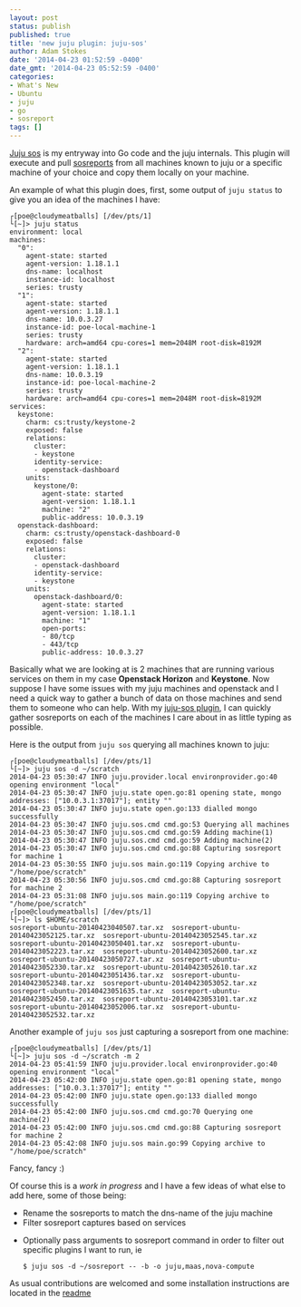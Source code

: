 ```yaml
---
layout: post
status: publish
published: true
title: 'new juju plugin: juju-sos'
author: Adam Stokes
date: '2014-04-23 01:52:59 -0400'
date_gmt: '2014-04-23 05:52:59 -0400'
categories:
- What's New
- Ubuntu
- juju
- go
- sosreport
tags: []
---
```

<p><a href="https://github.com/battlemidget/juju-sos">Juju sos</a> is my entryway into Go code and the juju internals. This plugin will execute and pull <a href="https://github.com/sosreport/sos">sosreports</a> from all machines known to juju or a specific machine of your choice and copy them locally on your machine.</p>
<p>An example of what this plugin does, first, some output of <code>juju status</code> to give you an idea of the machines I have:</p>
<pre><code>┌[poe@cloudymeatballs] [/dev/pts/1] 
└[~]&gt; juju status
environment: local
machines:
  "0":
    agent-state: started
    agent-version: 1.18.1.1
    dns-name: localhost
    instance-id: localhost
    series: trusty
  "1":
    agent-state: started
    agent-version: 1.18.1.1
    dns-name: 10.0.3.27
    instance-id: poe-local-machine-1
    series: trusty
    hardware: arch=amd64 cpu-cores=1 mem=2048M root-disk=8192M
  "2":
    agent-state: started
    agent-version: 1.18.1.1
    dns-name: 10.0.3.19
    instance-id: poe-local-machine-2
    series: trusty
    hardware: arch=amd64 cpu-cores=1 mem=2048M root-disk=8192M
services:
  keystone:
    charm: cs:trusty/keystone-2
    exposed: false
    relations:
      cluster:
      - keystone
      identity-service:
      - openstack-dashboard
    units:
      keystone/0:
        agent-state: started
        agent-version: 1.18.1.1
        machine: "2"
        public-address: 10.0.3.19
  openstack-dashboard:
    charm: cs:trusty/openstack-dashboard-0
    exposed: false
    relations:
      cluster:
      - openstack-dashboard
      identity-service:
      - keystone
    units:
      openstack-dashboard/0:
        agent-state: started
        agent-version: 1.18.1.1
        machine: "1"
        open-ports:
        - 80/tcp
        - 443/tcp
        public-address: 10.0.3.27
</code></pre>
<p>Basically what we are looking at is 2 machines that are running various services on them in my case <strong>Openstack Horizon</strong> and <strong>Keystone</strong>. Now suppose I have some issues with my juju machines and openstack and I need a quick way to gather a bunch of data on those machines and send them to someone who can help. With my <a href="https://github.com/battlemidget/juju-sos">juju-sos plugin</a>, I can quickly gather sosreports on each of the machines I care about in as little typing as possible.</p>
<p>Here is the output from <code>juju sos</code> querying all machines known to juju:</p>
<pre><code>┌[poe@cloudymeatballs] [/dev/pts/1] 
└[~]&gt; juju sos -d ~/scratch
2014-04-23 05:30:47 INFO juju.provider.local environprovider.go:40 opening environment "local"
2014-04-23 05:30:47 INFO juju.state open.go:81 opening state, mongo addresses: ["10.0.3.1:37017"]; entity ""
2014-04-23 05:30:47 INFO juju.state open.go:133 dialled mongo successfully
2014-04-23 05:30:47 INFO juju.sos.cmd cmd.go:53 Querying all machines
2014-04-23 05:30:47 INFO juju.sos.cmd cmd.go:59 Adding machine(1)
2014-04-23 05:30:47 INFO juju.sos.cmd cmd.go:59 Adding machine(2)
2014-04-23 05:30:47 INFO juju.sos.cmd cmd.go:88 Capturing sosreport for machine 1
2014-04-23 05:30:55 INFO juju.sos main.go:119 Copying archive to "/home/poe/scratch"
2014-04-23 05:30:56 INFO juju.sos.cmd cmd.go:88 Capturing sosreport for machine 2
2014-04-23 05:31:08 INFO juju.sos main.go:119 Copying archive to "/home/poe/scratch"
┌[poe@cloudymeatballs] [/dev/pts/1] 
└[~]&gt; ls $HOME/scratch
sosreport-ubuntu-20140423040507.tar.xz  sosreport-ubuntu-20140423052125.tar.xz  sosreport-ubuntu-20140423052545.tar.xz
sosreport-ubuntu-20140423050401.tar.xz  sosreport-ubuntu-20140423052223.tar.xz  sosreport-ubuntu-20140423052600.tar.xz
sosreport-ubuntu-20140423050727.tar.xz  sosreport-ubuntu-20140423052330.tar.xz  sosreport-ubuntu-20140423052610.tar.xz
sosreport-ubuntu-20140423051436.tar.xz  sosreport-ubuntu-20140423052348.tar.xz  sosreport-ubuntu-20140423053052.tar.xz
sosreport-ubuntu-20140423051635.tar.xz  sosreport-ubuntu-20140423052450.tar.xz  sosreport-ubuntu-20140423053101.tar.xz
sosreport-ubuntu-20140423052006.tar.xz  sosreport-ubuntu-20140423052532.tar.xz
</code></pre>
<p>Another example of <code>juju sos</code> just capturing a sosreport from one machine:</p>
<pre><code>┌[poe@cloudymeatballs] [/dev/pts/1] 
└[~]&gt; juju sos -d ~/scratch -m 2
2014-04-23 05:41:59 INFO juju.provider.local environprovider.go:40 opening environment "local"
2014-04-23 05:42:00 INFO juju.state open.go:81 opening state, mongo addresses: ["10.0.3.1:37017"]; entity ""
2014-04-23 05:42:00 INFO juju.state open.go:133 dialled mongo successfully
2014-04-23 05:42:00 INFO juju.sos.cmd cmd.go:70 Querying one machine(2)
2014-04-23 05:42:00 INFO juju.sos.cmd cmd.go:88 Capturing sosreport for machine 2
2014-04-23 05:42:08 INFO juju.sos main.go:99 Copying archive to "/home/poe/scratch"
</code></pre>
<p>Fancy, fancy :)</p>
<p>Of course this is a <em>work in progress</em> and I have a few ideas of what else to add here, some of those being:</p>
<ul>
<li>Rename the sosreports to match the dns-name of the juju machine</li>
<li>Filter sosreport captures based on services</li>
<li>
<p>Optionally pass arguments to sosreport command in order to filter out specific plugins I want to run, ie</p>
<p><code>$ juju sos -d ~/sosreport -- -b -o juju,maas,nova-compute</code></p>
</li>
</ul>
<p>As usual contributions are welcomed and some installation instructions are located in the <a href="https://github.com/battlemidget/juju-sos/blob/master/README.md">readme</a></p>
